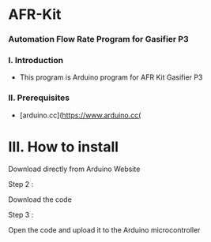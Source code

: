 # AFR-Kit

### Automation Flow Rate Program for Gasifier P3 

### I. Introduction
* This program is Arduino program for AFR Kit Gasifier P3

### II. Prerequisites

* [arduino.cc](https://www.arduino.cc(

# III. How to install 


Download directly from Arduino Website

Step 2 :

Download the code 


Step 3 :


Open the code and upload it to the Arduino microcontroller


